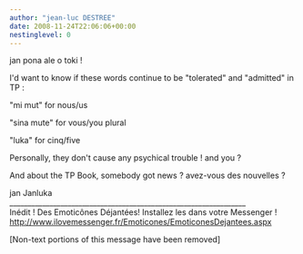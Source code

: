 ```yaml
---
author: "jean-luc DESTREE"
date: 2008-11-24T22:06:06+00:00
nestinglevel: 0
---
```

jan pona ale o toki !  
  
I'd want to know if these words continue to be "tolerated" and "admitted" in TP :  
  
"mi mut" for nous/us  
  
"sina mute" for vous/you plural  
  
"luka" for cinq/five  
  
Personally, they don't cause any psychical trouble ! and you ?  
  
And about the TP Book, somebody got news ? avez-vous des nouvelles ?  
  
jan Janluka  
\_\_\_\_\_\_\_\_\_\_\_\_\_\_\_\_\_\_\_\_\_\_\_\_\_\_\_\_\_\_\_\_\_\_\_\_\_\_\_\_\_\_\_\_\_\_\_\_\_\_\_\_\_\_\_\_\_\_\_\_\_\_\_\_\_  
Inédit ! Des Emoticônes Déjantées! Installez les dans votre Messenger !  
http://www.ilovemessenger.fr/Emoticones/EmoticonesDejantees.aspx  
  
\[Non-text portions of this message have been removed\]